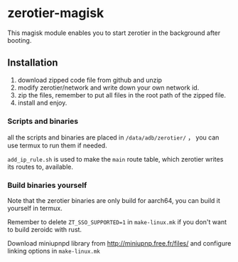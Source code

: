 # zerotier-magisk
This magisk module enables you to start zerotier in the background after booting.

## Installation

1. download zipped code file from github and unzip
2. modify zerotier/network and write down your own network id.
3. zip the files, remember to put all files in the root path of the zipped file.
4. install and enjoy.

### Scripts and binaries

all the scripts and binaries are placed in `/data/adb/zerotier/` ， you can use termux to run them if needed.

`add_ip_rule.sh` is used to make the `main` route table, which zerotier writes its routes to, available.

### Build binaries yourself

Note that the zerotier binaries are only build for aarch64, you can build it yourself in termux.

Remember to delete `ZT_SSO_SUPPORTED=1` in `make-linux.mk` if you don't want to build zeroidc with rust.

Download miniupnpd library from http://miniupnp.free.fr/files/ and configure linking options in `make-linux.mk`
